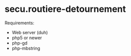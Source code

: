 # secu.routiere-detournement
Requirements:
  * Web server (duh)
  * php5 or newer
  * php-gd
  * php-mbstring
